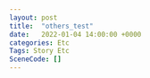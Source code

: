 ```yaml
---
layout: post
title:  "others_test"
date:   2022-01-04 14:00:00 +0000
categories: Etc
Tags: Story Etc
SceneCode: []
---
```


